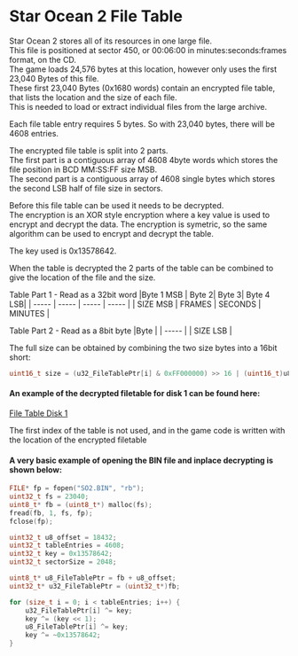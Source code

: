 
# Star Ocean 2 File Table

Star Ocean 2 stores all of its resources in one large file.  
This file is positioned at sector 450, or 00:06:00 in minutes:seconds:frames format, on the CD.  
The game loads 24,576 bytes at this location, however only uses the first 23,040 Bytes of this file.  
These first 23,040 Bytes (0x1680 words) contain an encrypted file table, that lists the location and the size of each file.  
This is needed to load or extract individual files from the large archive.  

Each file table entry requires 5 bytes. So with 23,040 bytes, there will be 4608 entries.  

The encrypted file table is split into 2 parts.  
The first part is a contiguous array of 4608 4byte words which stores the file position in BCD MM:SS:FF size MSB.  
The second part is a contiguous array of 4608 single bytes which stores the second LSB half of file size in sectors.  

Before this file table can be used it needs to be decrypted.  
The encryption is an XOR style encryption where a key value is used to encrypt and decrypt the data.
The encryption is symetric, so the same algorithm can be used to encrypt and decrypt the table.

The key used is 0x13578642.

When the table is decrypted the 2 parts of the table can be combined to give the location of the file and the size.

Table Part 1 - Read as a 32bit word
|Byte 1 MSB | Byte 2| Byte 3| Byte 4 LSB|
| ----- | ----- | ----- | ----- |
|  SIZE MSB |  FRAMES | SECONDS  | MINUTES  |

Table Part 2 - Read as a 8bit byte
|Byte  |
| ----- |
|  SIZE LSB |

The full size can be obtained by combining the two size bytes into a 16bit short:
```c
uint16_t size = (u32_FileTablePtr[i] & 0xFF000000) >> 16 | (uint16_t)u8_FileTablePtr[i];
```
  
  
#### An example of the decrypted filetable for disk 1 can be found here:  
[File Table Disk 1](https://github.com/SO2Reversing/Documentation/blob/main/FileTable/Disk1FileTable.csv)

The first index of the table is not used, and in the game code is written with the location of the encrypted filetable
  
  
  
#### A very basic example of opening the BIN file and inplace decrypting is shown below:

```c
FILE* fp = fopen("SO2.BIN", "rb");
uint32_t fs = 23040;
uint8_t* fb = (uint8_t*) malloc(fs);
fread(fb, 1, fs, fp);
fclose(fp);

uint32_t u8_offset = 18432;
uint32_t tableEntries = 4608;
uint32_t key = 0x13578642;
uint32_t sectorSize = 2048;

uint8_t* u8_FileTablePtr = fb + u8_offset;
uint32_t* u32_FileTablePtr = (uint32_t*)fb;

for (size_t i = 0; i < tableEntries; i++) {
    u32_FileTablePtr[i] ^= key;
    key ^= (key << 1);
    u8_FileTablePtr[i] ^= key;
    key ^= ~0x13578642;
}
```
    


